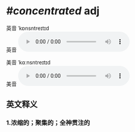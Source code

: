 # ***\#concentrated*** adj
英音 ˈkɒnsntreɪtɪd  
英音
<audio src="./media/concentrated1_AAC.aac" controls="controls"></audio>

美音 ˈkɑːnsntreɪtɪd  
美音
<audio src="./media/concentrated2_AAC.aac" controls="controls"></audio>



  

英文释义
---
### 1.**浓缩的；聚集的；全神贯注的**  


